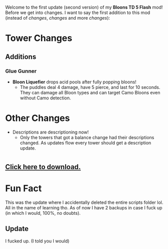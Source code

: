 Welcome to the first update (second version) of my **Bloons TD 5 Flash** mod! Before we get into changes. I want to say the first addition to this mod (instead of *changes*, *changes* and more *changes*):

# Tower Changes
## Additions
### Glue Gunner
- **Bloon Liquefier** drops acid pools after fully popping bloons!
  - The puddles deal 4 damage, have 5 pierce, and last for 10 seconds. They can damage all Bloon types and can target Camo Bloons even  without Camo detection.

# Other Changes
- Descriptions are descriptioning now!
  - Only the towers that got a balance change had their descriptions changed. As updates flow every tower should get a description update.
# <span style="font-size: 75%;">[Click here to download.]()</span>

# Fun Fact
This was the update where I accidentally deleted the entire scripts folder lol. All in the name of learning tho. As of now I have 2 backups in case I fuck up (in which I would, 100%, no doubts).
## Update
I fucked up. (I told you I would)